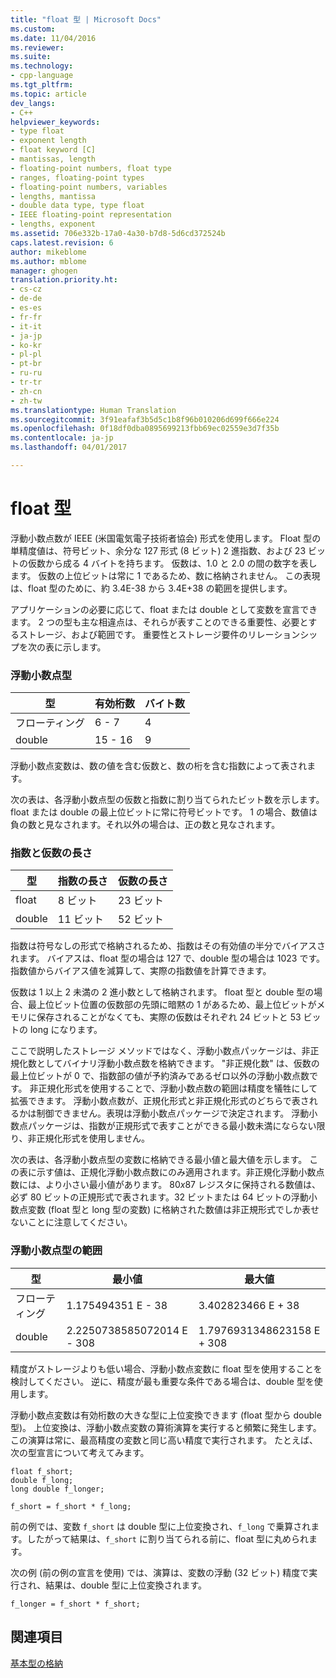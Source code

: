 ```yaml
---
title: "float 型 | Microsoft Docs"
ms.custom: 
ms.date: 11/04/2016
ms.reviewer: 
ms.suite: 
ms.technology:
- cpp-language
ms.tgt_pltfrm: 
ms.topic: article
dev_langs:
- C++
helpviewer_keywords:
- type float
- exponent length
- float keyword [C]
- mantissas, length
- floating-point numbers, float type
- ranges, floating-point types
- floating-point numbers, variables
- lengths, mantissa
- double data type, type float
- IEEE floating-point representation
- lengths, exponent
ms.assetid: 706e332b-17a0-4a30-b7d8-5d6cd372524b
caps.latest.revision: 6
author: mikeblome
ms.author: mblome
manager: ghogen
translation.priority.ht:
- cs-cz
- de-de
- es-es
- fr-fr
- it-it
- ja-jp
- ko-kr
- pl-pl
- pt-br
- ru-ru
- tr-tr
- zh-cn
- zh-tw
ms.translationtype: Human Translation
ms.sourcegitcommit: 3f91eafaf3b5d5c1b8f96b010206d699f666e224
ms.openlocfilehash: 0f18df0dba0895699213fbb69ec02559e3d7f35b
ms.contentlocale: ja-jp
ms.lasthandoff: 04/01/2017

---
```

# <a name="type-float"></a>float 型
浮動小数点数が IEEE (米国電気電子技術者協会) 形式を使用します。 Float 型の単精度値は、符号ビット、余分な 127 形式 (8 ビット) 2 進指数、および 23 ビットの仮数から成る 4 バイトを持ちます。 仮数は、1.0 と 2.0 の間の数字を表します。 仮数の上位ビットは常に 1 であるため、数に格納されません。 この表現は、float 型のために、約 3.4E-38 から 3.4E+38 の範囲を提供します。  
  
 アプリケーションの必要に応じて、float または double として変数を宣言できます。 2 つの型も主な相違点は、それらが表すことのできる重要性、必要とするストレージ、および範囲です。 重要性とストレージ要件のリレーションシップを次の表に示します。  
  
### <a name="floating-point-types"></a>浮動小数点型  
  
|型|有効桁数|バイト数|  
|----------|------------------------|---------------------|  
|フローティング|6 - 7|4|  
|double|15 - 16|9|  
  
 浮動小数点変数は、数の値を含む仮数と、数の桁を含む指数によって表されます。  
  
 次の表は、各浮動小数点型の仮数と指数に割り当てられたビット数を示します。 float または double の最上位ビットに常に符号ビットです。 1 の場合、数値は負の数と見なされます。それ以外の場合は、正の数と見なされます。  
  
### <a name="lengths-of-exponents-and-mantissas"></a>指数と仮数の長さ  
  
|型|指数の長さ|仮数の長さ|  
|----------|---------------------|---------------------|  
|float|8 ビット|23 ビット|  
|double|11 ビット|52 ビット|  
  
 指数は符号なしの形式で格納されるため、指数はその有効値の半分でバイアスされます。 バイアスは、float 型の場合は 127 で、double 型の場合は 1023 です。 指数値からバイアス値を減算して、実際の指数値を計算できます。  
  
 仮数は 1 以上 2 未満の 2 進小数として格納されます。 float 型と double 型の場合、最上位ビット位置の仮数部の先頭に暗黙の 1 があるため、最上位ビットがメモリに保存されることがなくても、実際の仮数はそれぞれ 24 ビットと 53 ビットの long になります。  
  
 ここで説明したストレージ メソッドではなく、浮動小数点パッケージは、非正規化数としてバイナリ浮動小数点数を格納できます。 "非正規化数" は、仮数の最上位ビットが 0 で、指数部の値が予約済みであるゼロ以外の浮動小数点数です。 非正規化形式を使用することで、浮動小数点数の範囲は精度を犠牲にして拡張できます。 浮動小数点数が、正規化形式と非正規化形式のどちらで表されるかは制御できません。表現は浮動小数点パッケージで決定されます。 浮動小数点パッケージは、指数が正規形式で表すことができる最小数未満にならない限り、非正規化形式を使用しません。  
  
 次の表は、各浮動小数点型の変数に格納できる最小値と最大値を示します。 この表に示す値は、正規化浮動小数点数にのみ適用されます。非正規化浮動小数点数には、より小さい最小値があります。 80*x*87 レジスタに保持される数値は、必ず 80 ビットの正規形式で表されます。32 ビットまたは 64 ビットの浮動小数点変数 (float 型と long 型の変数) に格納された数値は非正規形式でしか表せないことに注意してください。  
  
### <a name="range-of-floating-point-types"></a>浮動小数点型の範囲  
  
|型|最小値|最大値|  
|----------|-------------------|-------------------|  
|フローティング|1.175494351 E - 38|3.402823466 E + 38|  
|double|2.2250738585072014 E - 308|1.7976931348623158 E + 308|  
  
 精度がストレージよりも低い場合、浮動小数点変数に float 型を使用することを検討してください。 逆に、精度が最も重要な条件である場合は、double 型を使用します。  
  
 浮動小数点変数は有効桁数の大きな型に上位変換できます (float 型から double 型)。 上位変換は、浮動小数点変数の算術演算を実行すると頻繁に発生します。 この演算は常に、最高精度の変数と同じ高い精度で実行されます。 たとえば、次の型宣言について考えてみます。  
  
```  
float f_short;  
double f_long;  
long double f_longer;  
  
f_short = f_short * f_long;  
```  
  
 前の例では、変数 `f_short` は double 型に上位変換され、`f_long` で乗算されます。したがって結果は、`f_short` に割り当てられる前に、float 型に丸められます。  
  
 次の例 (前の例の宣言を使用) では、演算は、変数の浮動 (32 ビット) 精度で実行され、結果は、double 型に上位変換されます。  
  
```  
f_longer = f_short * f_short;  
```  
  
## <a name="see-also"></a>関連項目  
 [基本型の格納](../c-language/storage-of-basic-types.md)
